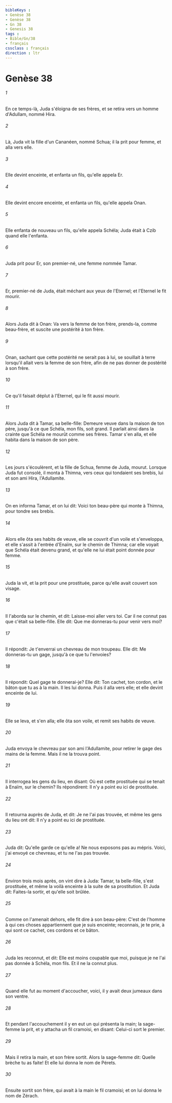```yaml
---
bibleKeys : 
- Genèse 38
- Genèse 38
- Gn 38
- Genesis 38
tags : 
- Bible/Gn/38
- français
cssclass : français
direction : ltr
---
```


# Genèse 38

###### 1
En ce temps-là, Juda s'éloigna de ses frères, et se retira vers un homme d'Adullam, nommé Hira.
###### 2
Là, Juda vit la fille d'un Cananéen, nommé Schua; il la prit pour femme, et alla vers elle.
###### 3
Elle devint enceinte, et enfanta un fils, qu'elle appela Er.
###### 4
Elle devint encore enceinte, et enfanta un fils, qu'elle appela Onan.
###### 5
Elle enfanta de nouveau un fils, qu'elle appela Schéla; Juda était à Czib quand elle l'enfanta.
###### 6
Juda prit pour Er, son premier-né, une femme nommée Tamar.
###### 7
Er, premier-né de Juda, était méchant aux yeux de l'Eternel; et l'Eternel le fit mourir.
###### 8
Alors Juda dit à Onan: Va vers la femme de ton frère, prends-la, comme beau-frère, et suscite une postérité à ton frère.
###### 9
Onan, sachant que cette postérité ne serait pas à lui, se souillait à terre lorsqu'il allait vers la femme de son frère, afin de ne pas donner de postérité à son frère.
###### 10
Ce qu'il faisait déplut à l'Eternel, qui le fit aussi mourir.
###### 11
Alors Juda dit à Tamar, sa belle-fille: Demeure veuve dans la maison de ton père, jusqu'à ce que Schéla, mon fils, soit grand. Il parlait ainsi dans la crainte que Schéla ne mourût comme ses frères. Tamar s'en alla, et elle habita dans la maison de son père.
###### 12
Les jours s'écoulèrent, et la fille de Schua, femme de Juda, mourut. Lorsque Juda fut consolé, il monta à Thimna, vers ceux qui tondaient ses brebis, lui et son ami Hira, l'Adullamite.
###### 13
On en informa Tamar, et on lui dit: Voici ton beau-père qui monte à Thimna, pour tondre ses brebis.
###### 14
Alors elle ôta ses habits de veuve, elle se couvrit d'un voile et s'enveloppa, et elle s'assit à l'entrée d'Enaïm, sur le chemin de Thimna; car elle voyait que Schéla était devenu grand, et qu'elle ne lui était point donnée pour femme.
###### 15
Juda la vit, et la prit pour une prostituée, parce qu'elle avait couvert son visage.
###### 16
Il l'aborda sur le chemin, et dit: Laisse-moi aller vers toi. Car il ne connut pas que c'était sa belle-fille. Elle dit: Que me donneras-tu pour venir vers moi?
###### 17
Il répondit: Je t'enverrai un chevreau de mon troupeau. Elle dit: Me donneras-tu un gage, jusqu'à ce que tu l'envoies?
###### 18
Il répondit: Quel gage te donnerai-je? Elle dit: Ton cachet, ton cordon, et le bâton que tu as à la main. Il les lui donna. Puis il alla vers elle; et elle devint enceinte de lui.
###### 19
Elle se leva, et s'en alla; elle ôta son voile, et remit ses habits de veuve.
###### 20
Juda envoya le chevreau par son ami l'Adullamite, pour retirer le gage des mains de la femme. Mais il ne la trouva point.
###### 21
Il interrogea les gens du lieu, en disant: Où est cette prostituée qui se tenait à Enaïm, sur le chemin? Ils répondirent: Il n'y a point eu ici de prostituée.
###### 22
Il retourna auprès de Juda, et dit: Je ne l'ai pas trouvée, et même les gens du lieu ont dit: Il n'y a point eu ici de prostituée.
###### 23
Juda dit: Qu'elle garde ce qu'elle a! Ne nous exposons pas au mépris. Voici, j'ai envoyé ce chevreau, et tu ne l'as pas trouvée.
###### 24
Environ trois mois après, on vint dire à Juda: Tamar, ta belle-fille, s'est prostituée, et même la voilà enceinte à la suite de sa prostitution. Et Juda dit: Faites-la sortir, et qu'elle soit brûlée.
###### 25
Comme on l'amenait dehors, elle fit dire à son beau-père: C'est de l'homme à qui ces choses appartiennent que je suis enceinte; reconnais, je te prie, à qui sont ce cachet, ces cordons et ce bâton.
###### 26
Juda les reconnut, et dit: Elle est moins coupable que moi, puisque je ne l'ai pas donnée à Schéla, mon fils. Et il ne la connut plus.
###### 27
Quand elle fut au moment d'accoucher, voici, il y avait deux jumeaux dans son ventre.
###### 28
Et pendant l'accouchement il y en eut un qui présenta la main; la sage-femme la prit, et y attacha un fil cramoisi, en disant: Celui-ci sort le premier.
###### 29
Mais il retira la main, et son frère sortit. Alors la sage-femme dit: Quelle brèche tu as faite! Et elle lui donna le nom de Pérets.
###### 30
Ensuite sortit son frère, qui avait à la main le fil cramoisi; et on lui donna le nom de Zérach.
